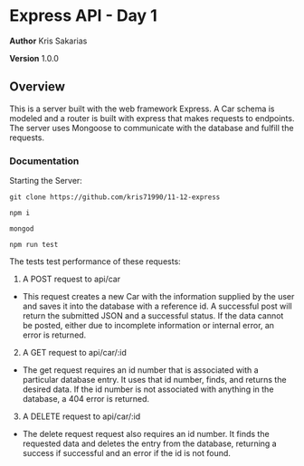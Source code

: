 # Express API - Day 1

**Author** Kris Sakarias

**Version** 1.0.0 

## Overview
This is a server built with the web framework Express. A Car schema is modeled and a router is built with express that makes requests to endpoints. The server uses Mongoose to communicate with the database and fulfill the requests.

### Documentation
Starting the Server:

```
git clone https://github.com/kris71990/11-12-express

npm i

mongod

npm run test
```

The tests test performance of these requests:

1. A POST request to api/car
  - This request creates a new Car with the information supplied by the user and saves it into the database with a reference id. A successful post will return the submitted JSON and a successful status. If the data cannot be posted, either due to incomplete information or internal error, an error is returned.

2. A GET request to api/car/:id
  - The get request requires an id number that is associated with a particular database entry. It uses that id number, finds, and returns the desired data. If the id number is not associated with anything in the database, a 404 error is returned.

3. A DELETE request to api/car/:id
  - The delete request request also requires an id number. It finds the requested data and deletes the entry from the database, returning a success if successful and an error if the id is not found.

